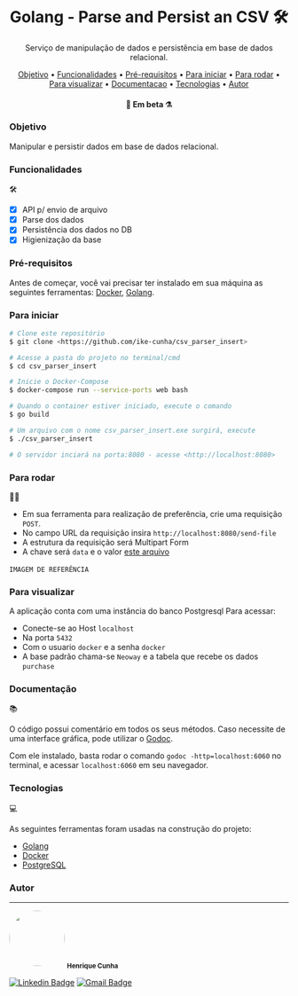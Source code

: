 <h1 align="center">Golang - Parse and Persist an CSV 🛠️</h1>
<p align="center">Serviço de manipulação de dados e persistência em base de dados relacional.</p>

<p align="center">
 <a href="#objetivo">Objetivo</a> •
 <a href="#funcionalidades">Funcionalidades</a> •
 <a href="#pré-requisitos">Pré-requisitos</a> •
 <a href="#para-iniciar">Para iniciar</a> •
 <a href="#para-rodar">Para rodar</a> •
 <a href="#para-visualizar">Para visualizar</a> •
 <a href="#documentação">Documentacao</a> •
 <a href="#tecnologias">Tecnologias</a> •
 <a href="#autor">Autor</a>
</p>

<h4 align="center"> 
	🧪 Em beta ⚗️
</h4>

### Objetivo

Manipular e persistir dados em base de dados relacional.

### Funcionalidades
🛠️

- [x] API p/ envio de arquivo
- [x] Parse dos dados
- [x] Persistência dos dados no DB
- [x] Higienização da base

### Pré-requisitos

Antes de começar, você vai precisar ter instalado em sua máquina as seguintes ferramentas:
[Docker](https://www.docker.com), [Golang](https://golang.org).

### Para iniciar

```bash
# Clone este repositório
$ git clone <https://github.com/ike-cunha/csv_parser_insert>

# Acesse a pasta do projeto no terminal/cmd
$ cd csv_parser_insert

# Inicie o Docker-Compose
$ docker-compose run --service-ports web bash

# Quando o container estiver iniciado, execute o comando
$ go build

# Um arquivo com o nome csv_parser_insert.exe surgirá, execute
$ ./csv_parser_insert

# O servidor inciará na porta:8080 - acesse <http://localhost:8080>
```

### Para rodar
🏃‍♀️

- Em sua ferramenta para realização de preferência, crie uma requisição `POST`.
- No campo URL da requisição insira `http://localhost:8080/send-file`
- A estrutura da requisição será Multipart Form
- A chave será `data` e o valor <a href="https://drive.google.com/file/d/1xofC3dTpO-ZCuyYCpTvzqQ1O6GPZx58M/view?usp=sharing">este arquivo</a>

`IMAGEM DE REFERÊNCIA`
<img src="https://cdn.discordapp.com/attachments/641368214730702911/830953099547115520/unknown.png" alt=""/>

### Para visualizar

A aplicação conta com uma instância do banco Postgresql
Para acessar:
- Conecte-se ao Host `localhost`
- Na porta `5432`
- Com o usuario `docker` e a senha `docker`
- A base padrão chama-se `Neoway` e a tabela que recebe os dados `purchase`

### Documentação
📚

O código possui comentário em todos os seus métodos.
Caso necessite de uma interface gráfica, pode utilizar o [Godoc](https://blog.golang.org/godoc).

Com ele instalado, basta rodar o comando `godoc -http=localhost:6060` no terminal, e acessar `localhost:6060` em seu navegador.

### Tecnologias
💻

As seguintes ferramentas foram usadas na construção do projeto:

- [Golang](https://golang.org/)
- [Docker](https://www.docker.com)
- [PostgreSQL](https://www.postgresql.org)

### Autor
---

 <img style="border-radius: 50%;" src="https://avatars.githubusercontent.com/u/23556713?s=400&u=6464c4e6297b42a9761f0964bc3bc3dd18bda537&v=4" width="100px;" alt=""/>
 <sub><b>Henrique Cunha</b></sub>

[![Linkedin Badge](https://img.shields.io/badge/-Henrique-blue?style=flat-square&logo=Linkedin&logoColor=white&link=https://www.linkedin.com/in/henriquecunha/)](hhttps://www.linkedin.com/in/henriquecunha/) 
[![Gmail Badge](https://img.shields.io/badge/-henrique.eccunha@gmail.com-c14438?style=flat-square&logo=Gmail&logoColor=white&link=mailto:henrique.eccunha@gmail.com)](mailto:henrique.eccunha@gmail.com)